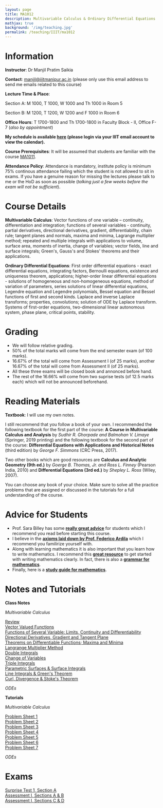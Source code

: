 ```yaml
---
layout: page
title: MA1012
description: Multivariable Calculus & Ordinary Differential Equations
mathjax: true
background: '/img/teaching.jpg'
permalink: /teaching/IIIT/ma1012
---
```


# Information

**Instructor**: Dr Manjil Pratim Saikia

**Contact**: manjil@iiitmanipur.ac.in (please only use this email address to send me emails related to this course)

**Lecture Time & Place**: 

Section A: M 1000, T 1000, W 1000 and Th 1000 in Room 5

Section B: M 1200, T 1200, W 1200 and F 1000 in Room 6

**Office Hours**: T 1700-1800 and Th 1700-1800 in Faculty Block - II, Office F-7 (*also by appointment*)

**My schedule is available [here](https://calendar.google.com/calendar/u/4?cid=bWFuamlsQGlpaXRtYW5pcHVyLmFjLmlu) (please login via your IIIT email account to view the calendar).**

**Course Prerequisites**: It will be assumed that students are familiar with the course [MA1011](/teaching/IIIT/ma1011).

**Attendance Policy**: Attendance is mandatory, institute policy is minimum 75% continous attendance failing which the student is not allowed to sit in exams. If you have a genuine reason for missing the lectures please talk to me or the HoD as soon as possible (*talking just a few weeks before the exam will not be sufficient*).

# Course Details

**Multivariable Calculus**: Vector functions of one variable – continuity, differentiation and integration; functions
of several variables - continuity, partial derivatives, directional derivatives, gradient, differentiability, chain rule;
tangent planes and normals, maxima and minima, Lagrange multiplier method; repeated and multiple integrals
with applications to volume, surface area, moments of inertia, change of variables; vector fields, line and surface
integrals; Green's, Gauss's and Stokes' theorems and their applications.

**Ordinary Differential Equations**: First order differential equations - exact differential equations, integrating
factors, Bernoulli equations, existence and uniqueness theorem, applications; higher-order linear differential
equations - solutions of homogeneous and non-homogeneous equations, method of variation of parameters,
series solutions of linear differential equations, Legendre equation and Legendre polynomials, Bessel equation
and Bessel functions of first and second kinds. Laplace and inverse Laplace transforms; properties, convolutions;
solution of ODE by Laplace transform. Systems of first-order equations, two-dimensional linear autonomous
system, phase plane, critical points, stability.

# Grading

* We will follow relative grading. 
* 50% of the total marks will come from the end semester exam (of 100 marks). 
* 16.67% of the total will come from Assessment I (of 25 marks), another 16.67% of the total will come from Assessment II (of 25 marks). 
* All these three exams will be closed book and annonced before hand. 
* The rest of the 16.66% will come from two suprise tests (of 12.5 marks each) which will not be announced beforehand.

# Reading Materials

**Textbook**:  I will use my own notes. 

I still recommend that you follow a book of your own. I recommended  the following textbook for the first part of the course: **A Course in Multivariable Calculus and Analysis** by *Sudhir R. Ghorpade and Balmohan V. Limaye* (Springer, 2019 printing) and the following textbook for the second part of the course: **Differential Equations with Applications and Historical Notes** (third edition) by *George F. Simmons* (CRC Press, 2017).

Two other books which are good resources are **Calculus and Analytic Geometry (9th ed.)** by *Goerge B. Thomas, Jr. and Ross L. Finney* (Pearson India, 2010) and **Differential Equations (3rd ed.)** by *Shepley L. Ross* (Wiley, 2007).

You can choose any book of your choice. Make sure to solve all the practice problems that are assigned or discussed in the tutorials for a full understanding of the course.

# Advice for Students

* Prof. Sara Billey has some [__really great advice__](https://sites.math.washington.edu/~billey/advice/) for students which I recommend you read before starting this course. 
* I believe in the [__axioms laid down by Prof. Federico Ardila__](http://fardila.com) which I recommend you familirize yourself with. 
* Along with learning mathematics it is also important that you learn how to write mathematics. I recommend this [__great resource__](https://jmlr.csail.mit.edu/reviewing-papers/knuth_mathematical_writing.pdf) to get started with writing mathematics clearly. In fact, there is also a [__grammar for mathematics__](https://faculty.math.illinois.edu/~west/grammar.html).
* Finally, here is a [__study guide for mathematics__](https://www.math.utah.edu/%7Ealfeld/math.html).

# Notes and Tutorials

**Class Notes**

*Multivariable Calculus*

[Review](/teaching/IIIT/MA1012/review.pdf)  
[Vector Valued Functions](/teaching/IIIT/MA1012/vec.pdf)  
[Functions of Several Variable: Limits, Continuity and Differentiability](/teaching/IIIT/MA1012/func.pdf)  
[Directional Derivatives, Gradient and Tangent Plane](/teaching/IIIT/MA1012/dirn.pdf)  
[Theorems on Differentiable Functions; Maxima and Minima](/teaching/IIIT/MA1012/thm-diff.pdf)  
[Langrange Multiplier Method](/teaching/IIIT/MA1012/lang.pdf)  
[Double Integrals](/teaching/IIIT/MA1012/d_int.pdf)  
[Change of Variables](/teaching/IIIT/MA1012/change.pdf)  
[Triple Integrals](/teaching/IIIT/MA1012/triple.pdf)  
[Parametric Surfaces & Surface Integrals](/teaching/IIIT/MA1012/para.pdf)  
[Line Integrals & Green's Theorem](/teaching/IIIT/MA1012/line.pdf)  
[Curl, Divergence & Stoke's Theorem](/teaching/IIIT/MA1012/stoke.pdf)  

*ODEs*

**Tutorials**

*Multivariable Calculus*

[Problem Sheet 1](/teaching/IIIT/MA1012/sheet-1.pdf)  
[Problem Sheet 2](/teaching/IIIT/MA1012/sheet_2.pdf)  
[Problem Sheet 3](/teaching/IIIT/MA1012/sheet_3.pdf)  
[Problem Sheet 4](/teaching/IIIT/MA1012/sheet_4.pdf)  
[Problem Sheet 5](/teaching/IIIT/MA1012/sheet_5.pdf)  
[Problem Sheet 6](/teaching/IIIT/MA1012/sheet_6.pdf)  
[Problem Sheet 7](/teaching/IIIT/MA1012/sheet_7.pdf)  

*ODEs*

# Exams

[Surprise Test 1, Section A](/teaching/IIIT/MA1012/surprise-1.pdf)  
[Assessment I, Sections A & B](/teaching/IIIT/MA1012/exam1ab.pdf)  
[Assessment I, Sections C & D](/teaching/IIIT/MA1012/exam1cd.pdf)  
